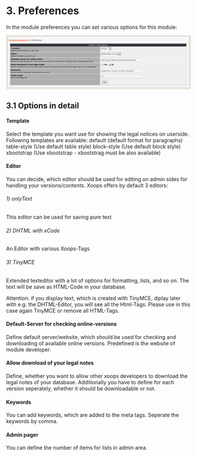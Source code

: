 # 3. Preferences

In the module preferences you can set various options for this module:<br/>

![](../assets/3preferences.png)

## 3.1 Options in detail
#### Template
Select the template you want use for showing the legal notices on userside.
Following templates are available:
default (default format for paragraphs)
table-style (Use default table style)
block-style (Use default block style)
xbootstrap (Use xbootstrap - xbootstrag must be also available)

#### Editor
You can decide, which editor should be used for editing on admin sides for handling your versions/contents.
Xoops offers by default 3 editors:
###### 1) onlyText
This editor can be used for saving pure text
###### 2) DHTML with xCode
An Editor with various Xoops-Tags
###### 3) TinyMCE
Extended texteditor with a lot of options for formatting, lists, and so on.
The text will be save as HTML-Code in your database.

Attention: if you display text, which is created with TinyMCE, diplay later with e.g. the DHTML-Editor, you will see all the Html-Tags. Please use in this case again TinyMCE or remove all HTML-Tags.

#### Default-Server for checking online-versions
Define default server/website, which should be used for checking and downloading of available online versions.
Predefined is the website of module developer.

#### Allow download of your legal notes
Define, whether you want to allow other xoops developers to download the legal notes of your database. Additionally you have to define for each version seperately, whether it should be downloadable or not.

#### Keywords
You can add keywords, which are added to the meta tags. Seperate the keywords by comma.

#### Admin pager
You can define the number of items for lists in admin area.
